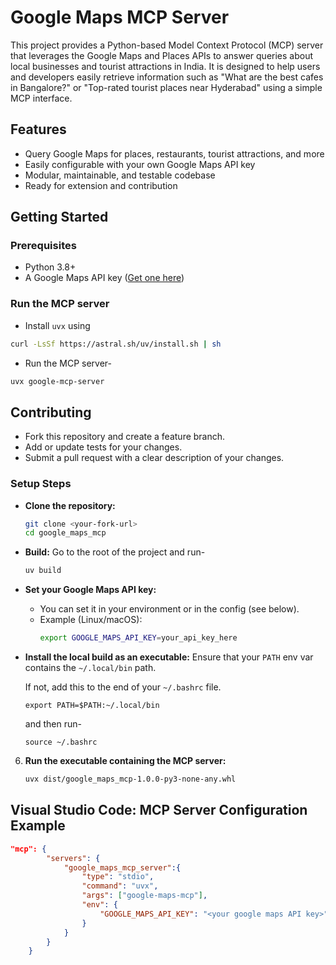 # Google Maps MCP Server

This project provides a Python-based Model Context Protocol (MCP) server that leverages the Google Maps and Places APIs to answer queries about local businesses and tourist attractions in India. It is designed to help users and developers easily retrieve information such as "What are the best cafes in Bangalore?" or "Top-rated tourist places near Hyderabad" using a simple MCP interface.

## Features
- Query Google Maps for places, restaurants, tourist attractions, and more
- Easily configurable with your own Google Maps API key
- Modular, maintainable, and testable codebase
- Ready for extension and contribution

## Getting Started

### Prerequisites
- Python 3.8+
- A Google Maps API key ([Get one here](https://developers.google.com/maps/documentation/places/web-service/get-api-key))

### Run the MCP server
- Install `uvx` using
```bash
curl -LsSf https://astral.sh/uv/install.sh | sh
```

- Run the MCP server-
```bash
uvx google-mcp-server
```

## Contributing
- Fork this repository and create a feature branch.
- Add or update tests for your changes.
- Submit a pull request with a clear description of your changes.

### Setup Steps
- **Clone the repository:**
   ```bash
   git clone <your-fork-url>
   cd google_maps_mcp
   ```
- **Build:**
    Go to the root of the project and run-
   ```bash
   uv build
   ```
- **Set your Google Maps API key:**
   - You can set it in your environment or in the config (see below).
   - Example (Linux/macOS):
     ```bash
     export GOOGLE_MAPS_API_KEY=your_api_key_here
     ```
- **Install the local build as an executable:**
    Ensure that your `PATH` env var contains the `~/.local/bin` path.

    If not, add this to the end of your `~/.bashrc` file.
    ```
    export PATH=$PATH:~/.local/bin
    ```
    and then run-
    ```
    source ~/.bashrc
    ```

6. **Run the executable containing the MCP server:**
   ```bash
   uvx dist/google_maps_mcp-1.0.0-py3-none-any.whl
   ```

## Visual Studio Code: MCP Server Configuration Example

```json
"mcp": {
        "servers": {
            "google_maps_mcp_server":{
                "type": "stdio",
                "command": "uvx",
                "args": ["google-maps-mcp"],
                "env": {
                    "GOOGLE_MAPS_API_KEY": "<your google maps API key>"
                }
            }
        }
    }
```